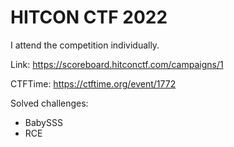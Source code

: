 # HITCON CTF 2022

I attend the competition individually.

Link: https://scoreboard.hitconctf.com/campaigns/1

CTFTime: https://ctftime.org/event/1772

Solved challenges:

- BabySSS
- RCE